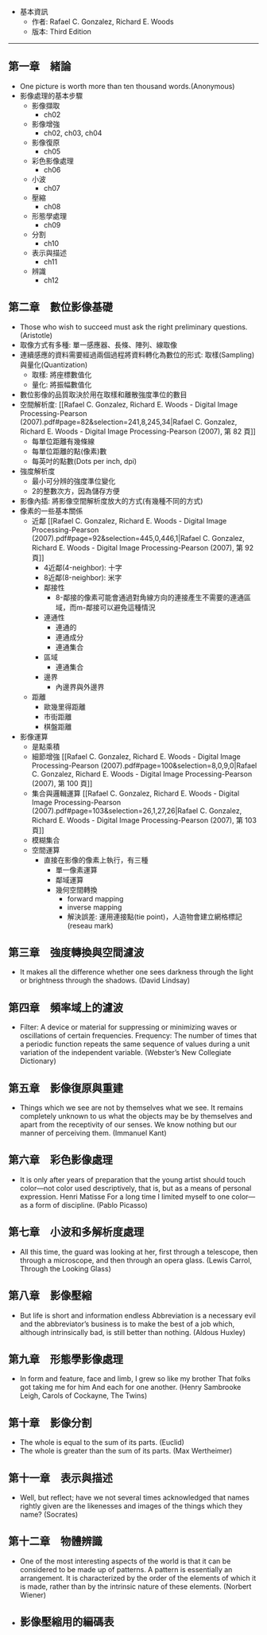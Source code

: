 - 基本資訊
	- 作者: Rafael C. Gonzalez, Richard E. Woods
	- 版本: Third Edition

--- 

## 第一章　緒論
- One picture is worth more than ten thousand words.(Anonymous)
- 影像處理的基本步驟
	- 影像擷取
		- ch02
	- 影像增強
		- ch02, ch03, ch04
	- 影像復原
		- ch05
	- 彩色影像處理
		- ch06 
	- 小波
		- ch07
	- 壓縮
		- ch08
	- 形態學處理
		- ch09
	- 分割
		- ch10
	- 表示與描述
		- ch11
	- 辨識
		- ch12
## 第二章　數位影像基礎
- Those who wish to succeed must ask the right preliminary questions. (Aristotle)
- 取像方式有多種: 單一感應器、長條、陣列、線取像
- 連續感應的資料需要經過兩個過程將資料轉化為數位的形式: 取樣(Sampling)與量化(Quantization)
	- 取樣: 將座標數值化
	- 量化: 將振幅數值化
- 數位影像的品質取決於用在取樣和離散強度準位的數目 
- 空間解析度: [[Rafael C. Gonzalez, Richard E. Woods - Digital Image Processing-Pearson (2007).pdf#page=82&selection=241,8,245,34|Rafael C. Gonzalez, Richard E. Woods - Digital Image Processing-Pearson (2007), 第 82 頁]]
	- 每單位距離有幾條線
	- 每單位距離的點(像素)數
	- 每英吋的點數(Dots per inch, dpi)
- 強度解析度
	- 最小可分辨的強度準位變化
	- 2的整數次方，因為儲存方便
- 影像內插: 將影像空間解析度放大的方式(有幾種不同的方式)
- 像素的一些基本關係
	- 近鄰 [[Rafael C. Gonzalez, Richard E. Woods - Digital Image Processing-Pearson (2007).pdf#page=92&selection=445,0,446,1|Rafael C. Gonzalez, Richard E. Woods - Digital Image Processing-Pearson (2007), 第 92 頁]] 
		- 4近鄰(4-neighbor): 十字
		- 8近鄰(8-neighbor): 米字
		- 鄰接性 
			- 8-鄰接的像素可能會通過對角線方向的連接產生不需要的連通區域，而m-鄰接可以避免這種情況
		- 連通性
			- 連通的
			- 連通成分
			- 連通集合
		- 區域
			- 連通集合
		- 邊界
			- 內邊界與外邊界
	- 距離
		- 歐幾里得距離
		- 市街距離
		- 棋盤距離
- 影像運算
	- 是點乘積
	- 細節增強 [[Rafael C. Gonzalez, Richard E. Woods - Digital Image Processing-Pearson (2007).pdf#page=100&selection=8,0,9,0|Rafael C. Gonzalez, Richard E. Woods - Digital Image Processing-Pearson (2007), 第 100 頁]]
	- 集合與邏輯運算 [[Rafael C. Gonzalez, Richard E. Woods - Digital Image Processing-Pearson (2007).pdf#page=103&selection=26,1,27,26|Rafael C. Gonzalez, Richard E. Woods - Digital Image Processing-Pearson (2007), 第 103 頁]]
	- 模糊集合
	- 空間運算
		- 直接在影像的像素上執行，有三種
			- 單一像素運算
			- 鄰域運算
			- 幾何空間轉換
				- forward mapping
				- inverse mapping
				- 解決誤差: 運用連接點(tie point)，人造物會建立網格標記(reseau mark)
## 第三章　強度轉換與空間濾波
- It makes all the difference whether one sees darkness through the light or brightness through the shadows. (David Lindsay)
## 第四章　頻率域上的濾波
- Filter: A device or material for suppressing or minimizing waves or oscillations of certain frequencies. Frequency: The number of times that a periodic function repeats the same sequence of values during a unit variation of the independent variable. (Webster’s New Collegiate Dictionary)
## 第五章　影像復原與重建
- Things which we see are not by themselves what we see. It remains completely unknown to us what the objects may be by themselves and apart from the receptivity of our senses. We know nothing but our manner of perceiving them. (Immanuel Kant)
## 第六章　彩色影像處理
- It is only after years of preparation that the young artist should touch color—not color used descriptively, that is, but as a means of personal expression. Henri Matisse For a long time I limited myself to one color—as a form of discipline. (Pablo Picasso)
## 第七章　小波和多解析度處理
- All this time, the guard was looking at her, first through a telescope, then through a microscope, and then through an opera glass. (Lewis Carrol, Through the Looking Glass)
## 第八章　影像壓縮
- But life is short and information endless Abbreviation is a necessary evil and the abbreviator’s business is to make the best of a job which, although intrinsically bad, is still better than nothing. (Aldous Huxley)
## 第九章　形態學影像處理
- In form and feature, face and limb, I grew so like my brother That folks got taking me for him And each for one another. (Henry Sambrooke Leigh, Carols of Cockayne, The Twins)
## 第十章　影像分割
- The whole is equal to the sum of its parts. (Euclid) 
- The whole is greater than the sum of its parts. (Max Wertheimer)
## 第十一章　表示與描述
- Well, but reflect; have we not several times acknowledged that names rightly given are the likenesses and images of the things which they name? (Socrates)
## 第十二章　物體辨識
- One of the most interesting aspects of the world is that it can be considered to be made up of patterns. A pattern is essentially an arrangement. It is characterized by the order of the elements of which it is made, rather than by the intrinsic nature of these elements. (Norbert Wiener)
- 影像壓縮用的編碼表
	- 

